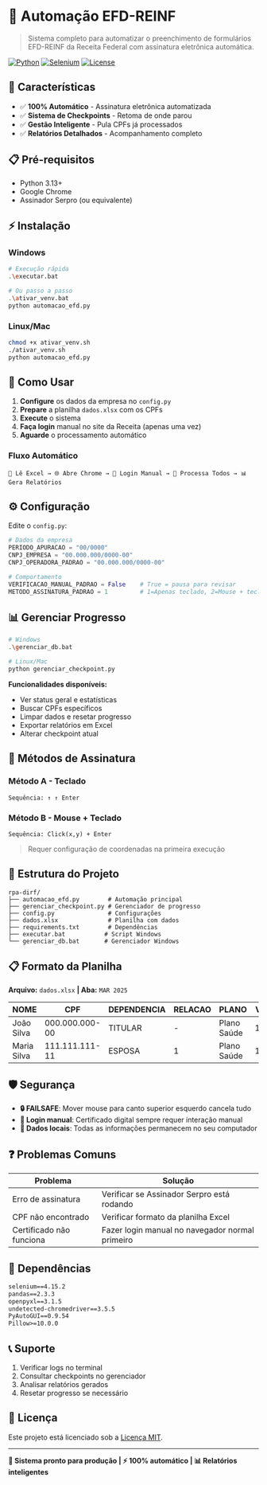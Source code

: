 # 🤖 Automação EFD-REINF

> Sistema completo para automatizar o preenchimento de formulários EFD-REINF da Receita Federal com assinatura eletrônica automática.

[![Python](https://img.shields.io/badge/Python-3.13+-blue.svg)](https://python.org)
[![Selenium](https://img.shields.io/badge/Selenium-4.15.2-green.svg)](https://selenium.dev)
[![License](https://img.shields.io/badge/License-MIT-yellow.svg)](LICENSE)

## 🚀 Características

- ✅ **100% Automático** - Assinatura eletrônica automatizada
- ✅ **Sistema de Checkpoints** - Retoma de onde parou
- ✅ **Gestão Inteligente** - Pula CPFs já processados
- ✅ **Relatórios Detalhados** - Acompanhamento completo

## 📋 Pré-requisitos

- Python 3.13+
- Google Chrome
- Assinador Serpro (ou equivalente)

## ⚡ Instalação

### Windows
```bash
# Execução rápida
.\executar.bat

# Ou passo a passo
.\ativar_venv.bat
python automacao_efd.py
```

### Linux/Mac
```bash
chmod +x ativar_venv.sh
./ativar_venv.sh
python automacao_efd.py
```

## 🎯 Como Usar

1. **Configure** os dados da empresa no `config.py`
2. **Prepare** a planilha `dados.xlsx` com os CPFs
3. **Execute** o sistema
4. **Faça login** manual no site da Receita (apenas uma vez)
5. **Aguarde** o processamento automático

### Fluxo Automático
```
📂 Lê Excel → 🌐 Abre Chrome → 🔐 Login Manual → 🤖 Processa Todos → 📊 Gera Relatórios
```

## ⚙️ Configuração

Edite o `config.py`:

```python
# Dados da empresa
PERIODO_APURACAO = "00/0000"
CNPJ_EMPRESA = "00.000.000/0000-00"
CNPJ_OPERADORA_PADRAO = "00.000.000/0000-00"

# Comportamento
VERIFICACAO_MANUAL_PADRAO = False    # True = pausa para revisar
METODO_ASSINATURA_PADRAO = 1         # 1=Apenas teclado, 2=Mouse + teclado
```

## 📊 Gerenciar Progresso

```bash
# Windows
.\gerenciar_db.bat

# Linux/Mac  
python gerenciar_checkpoint.py
```

**Funcionalidades disponíveis:**
- Ver status geral e estatísticas
- Buscar CPFs específicos
- Limpar dados e resetar progresso
- Exportar relatórios em Excel
- Alterar checkpoint atual

## 🔐 Métodos de Assinatura

### Método A - Teclado
```
Sequência: ↑ ↑ Enter
```

### Método B - Mouse + Teclado
```
Sequência: Click(x,y) + Enter
```
> Requer configuração de coordenadas na primeira execução

## 📁 Estrutura do Projeto

```
rpa-dirf/
├── automacao_efd.py        # Automação principal
├── gerenciar_checkpoint.py # Gerenciador de progresso  
├── config.py               # Configurações
├── dados.xlsx              # Planilha com dados
├── requirements.txt        # Dependências
├── executar.bat           # Script Windows
└── gerenciar_db.bat       # Gerenciador Windows
```

## 📋 Formato da Planilha

**Arquivo:** `dados.xlsx` **| Aba:** `MAR 2025`

| NOME | CPF | DEPENDENCIA | RELACAO | PLANO | VALOR |
|------|-----|-------------|---------|-------|-------|
| João Silva | 000.000.000-00 | TITULAR | - | Plano Saúde | 150,00 |
| Maria Silva | 111.111.111-11 | ESPOSA | 1 | Plano Saúde | 150,00 |

## 🛡️ Segurança

- **🔒 FAILSAFE**: Mover mouse para canto superior esquerdo cancela tudo
- **👤 Login manual**: Certificado digital sempre requer interação manual
- **💾 Dados locais**: Todas as informações permanecem no seu computador

## ❓ Problemas Comuns

| Problema | Solução |
|----------|---------|
| Erro de assinatura | Verificar se Assinador Serpro está rodando |
| CPF não encontrado | Verificar formato da planilha Excel |
| Certificado não funciona | Fazer login manual no navegador normal primeiro |

## 🔄 Dependências

```txt
selenium==4.15.2
pandas==2.3.3
openpyxl==3.1.5
undetected-chromedriver==3.5.5
PyAutoGUI==0.9.54
Pillow>=10.0.0
```

## 📞 Suporte

1. Verificar logs no terminal
2. Consultar checkpoints no gerenciador
3. Analisar relatórios gerados
4. Resetar progresso se necessário

## 📄 Licença

Este projeto está licenciado sob a [Licença MIT](LICENSE).

---

**🎯 Sistema pronto para produção | ⚡ 100% automático | 📊 Relatórios inteligentes**